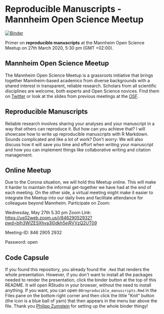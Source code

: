 # Reproducible Manuscripts - Mannheim Open Science Meetup

[![Binder](https://mybinder.org/badge_logo.svg)](https://mybinder.org/v2/gh/einGlasRotwein/MOSM_talk/master?filepath=00reproducible_manuscripts.Rmd&urlpath=rstudio)

Primer on **reproducible manuscripts** at the Mannheim Open Science Meetup on 27th March 2020, 5:30 pm (GMT +02:00).

## Mannheim Open Science Meetup
The Mannheim Open Science Meetup is a grassroots initiative that brings together Mannheim-based academics from diverse backgrounds with a shared interest in transparent, reliable research.
Scholars from all scientific disciplines are welcome, both experts and Open Science novices.
Find them on [Twitter](https://twitter.com/MAOpenScience) or look at the slides from previous meetings at the [OSF](https://osf.io/gzf9h/).

## Reproducible Manuscripts
Reliable research involves sharing your analyses and your manuscript in a way that others can reproduce it.
But how can you achieve that?
I will showcase how to write up reproducible manuscripts with R Markdown.
Sounds complicated and like a lot of work?
Don’t worry: We will also discuss how it will save you time and effort when writing your manuscript and how you can implement things like collaborative writing and citation management.

## Online Meetup
Due to the Corona situation, we will hold this Meetup online.
This will make it harder to maintain the informal get-together we have had at the end of each meeting.
On the other side, a virtual meeting might make it easier to integrate the Meetup into our daily lives and facilitate attendance for colleagues beyond Mannheim. 
Participate on Zoom:

Wednesday, May 27th
5.30 pm
Zoom Link: 
https://us02web.zoom.us/j/84629052932?pwd=blh3WlZESXhva3l0dkh5ejRVVzQ2UT09

Meeting-ID: 
846 2905 2932

Password: 
open

## Code Capsule
If you found this repository, you already found the `.Rmd` that renders the whole presentation.
However, if you don't want to install all the packages needed to render the presentation, click the binder button at the top of this README.
It will open RStudio in your browser, without the need to install anything.
If you want, you can open `00reproducible_manuscripts.Rmd` in the Files pane on the bottom right corner and then click the little "Knit" button (the icon is a blue ball of yarn) that then appears in the menu bar above the file.
Thank you [Philipp Zumstein](https://github.com/zuphilip) for setting up the whole binder thingy!
